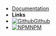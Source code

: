 -   [Documentation](/)
-   **Links**
-   [![Github](https://icongr.am/simple/github.svg?color=808080&size=32)Github](https://github.com/VagnerDomingues/docsify-example-panels)
-   [![NPM](https://icongr.am/simple/npm.svg?colored&size=32)NPM](https://www.npmjs.com/package/docsify-example-panels)

